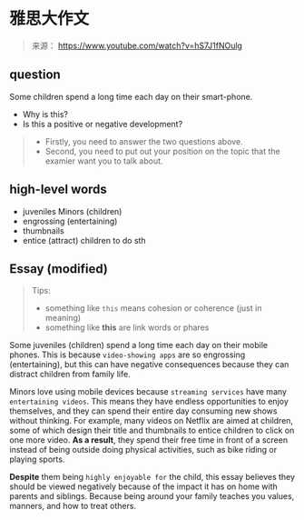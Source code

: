 # 雅思大作文
> 来源： https://www.youtube.com/watch?v=hS7J1fNOulg

## question
Some children spend a long time each day on their smart-phone. 
- Why is this? 
- Is this a positive or negative development?
> - Firstly, you need to answer the two questions above.
> - Second, you need to put out your position on the topic that the examier want you to talk about.

## high-level words
- juveniles Minors (children)
- engrossing (entertaining)
- thumbnails
- entice (attract) children to do sth


## Essay (modified)
> Tips: 
> - something like `this` means cohesion or coherence (just in meaning)
> - something like **this** are link words or phares

Some juveniles (children) spend a long time each day on their mobile phones. This is because `video-showing apps` are so engrossing (entertaining), but this can have negative consequences because they can distract children from family life.

Minors love using mobile devices because `streaming services` have many `entertaining videos`. This means they have endless opportunities to enjoy themselves, and they can spend their entire day consuming new shows without thinking. For example, many videos on Netflix are aimed at children, some of which design their title and thumbnails to entice children to click on one more video. **As a result**, they spend their free time in front of a screen instead of being outside doing physical activities, such as bike riding or playing sports.

**Despite** them being `highly enjoyable for` the child, this essay believes they should be viewed negatively because of the impact it has on home with parents and siblings. Because being around your family teaches you values, manners, and how to treat others.